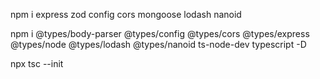 npm i express zod config cors mongoose lodash nanoid

npm i @types/body-parser @types/config @types/cors @types/express @types/node @types/lodash @types/nanoid ts-node-dev typescript -D

<!-- generate tsconfig -->

npx tsc --init
